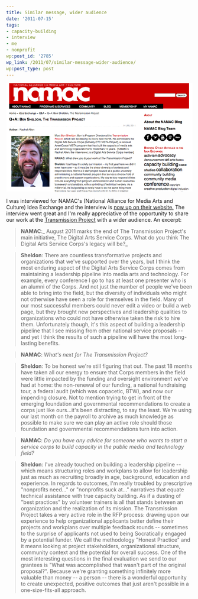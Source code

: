 ```yaml
---
title: Similar message, wider audience
date: '2011-07-15'
tags:
- capacity-building
- interview
- me
- nonprofit
wp:post_id: '2785'
wp_link: /2011/07/similar-message-wider-audience/
wp:post_type: post
---
```


![](2011-07-15-Similar-message-wider-audience/namac_QA.png "namac_QA")

I was interviewed for NAMAC's (National Alliance for Media Arts and Culture) Idea Exchange and the interview is [now up on their website.](http://namac.org/node/25813) The interview went great and I'm really appreciative of the opportunity to share our work at the [Transmission Project](http://transmissionproject.org) with a wider audience. An excerpt:

> **NAMAC**:_ August 2011 marks the end of The Transmission Project's main initiative, The Digital Arts Service Corps. What do you think The Digital Arts Service Corps's legacy will be?_

>

> **Sheldon**: There are countless transformative projects and organizations that we've supported over the years, but I think the most enduring aspect of the Digital Arts Service Corps comes from maintaining a leadership pipeline into media arts and technology. For example, every conference I go to has at least one presenter who is an alumni of the Corps. And not just the number of people we've been able to bring into the field, but the diversity of individuals who might not otherwise have seen a role for themselves in the field. Many of our most successful members could never edit a video or build a web page, but they brought new perspectives and leadership qualities to organizations who could not have otherwise taken the risk to hire them. Unfortunately though, it's this aspect of building a leadership pipeline that I see missing from other national service proposals -- and yet I think the results of such a pipeline will have the most long-lasting benefits.

>

> **NAMAC**: _What's next for The Transmission Project?_

>

> **Sheldon**: To be honest we're still figuring that out. The past 18 months have taken all our energy to ensure that Corps members in the field were little impacted by the funding and oversight environment we've had at home: the non-renewal of our funding, a national fundraising tour, a federal audit (which was copacetic, BTW), and now our impending closure. Not to mention trying to get in front of the emerging foundation and governmental recommendations to create a corps just like ours...it's been distracting, to say the least. We're using our last month on the payroll to archive as much knowledge as possible to make sure we can play an active role should those foundation and governmental recommendations turn into action.

>

> **NAMAC**: _Do you have any advice for someone who wants to start a service corps to build capacity in the public media and technology field?_

>

> **Sheldon**: I've already touched on building a leadership pipeline -- which means structuring roles and workplans to allow for leadership just as much as recruiting broadly in age, background, education and experience. In regards to outcomes, I'm really troubled by prescriptive "nonprofits need..." or "nonprofits suck at..." narratives that equate technical assistance with true capacity building. As if a dusting of "best practices" by volunteer trainers is all that stands between an organization and the realization of its mission. The Transmission Project takes a very active role in the RFP process: drawing upon our experience to help organizational applicants better define their projects and workplans over multiple feedback rounds -- sometimes to the surprise of applicants not used to being Socratically engaged by a potential funder. We call the methodology "Honest Practice" and it means looking at project stakeholders, organizational structure, community context and the potential for overall success. One of the most interesting questions in the final evaluation we send to our grantees is "What was accomplished that wasn't part of the original proposal?". Because we're granting something infinitely more valuable than money -- a person -- there is a wonderful opportunity to create unexpected, positive outcomes that just aren't possible in a one-size-fits-all approach.
